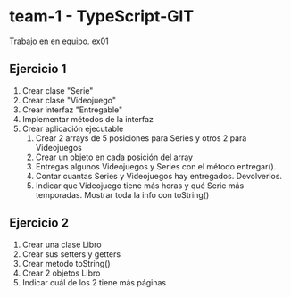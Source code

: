 # team-1 - TypeScript-GIT
Trabajo en en equipo. ex01

## Ejercicio 1
1. Crear clase "Serie"
2. Crear clase "Videojuego"
3. Crear interfaz "Entregable"
4. Implementar métodos de la interfaz
5. Crear aplicación ejecutable
    1. Crear 2 arrays de 5 posiciones para Series y otros 2 para Videojuegos
    2. Crear un objeto en cada posición del array
    3. Entregas algunos Videojuegos y Series con el método entregar().
    4. Contar cuantas Series y Videojuegos hay entregados. Devolverlos.
    5. Indicar que Videojuego tiene más horas y qué Serie más temporadas. Mostrar toda la info con toString()

## Ejercicio 2
1. Crear una clase Libro
2. Crear sus setters y getters
3. Crear metodo toString()
4. Crear 2 objetos Libro
5. Indicar cuál de los 2 tiene más páginas